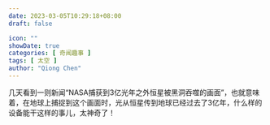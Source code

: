 ```yaml
---
date: 2023-03-05T10:29:18+08:00
draft: false

icon: ""
showDate: true
categories: [ 奇闻趣事 ]
tags: [ 太空 ]
author: "Qiong Chen"
---
```


几天看到一则新闻“NASA捕获到3亿光年之外恒星被黑洞吞噬的画面”，也就意味着，在地球上捕捉到这个画面时，光从恒星传到地球已经过去了3亿年，什么样的设备能干这样的事儿，太神奇了！
